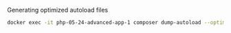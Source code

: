 Generating optimized autoload files

```bash
docker exec -it php-05-24-advanced-app-1 composer dump-autoload --optimize
```


